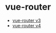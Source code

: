 # vue-router
- [vue-router v3](https://v3.router.vuejs.org/zh/)
- [vue-router v4](https://router.vuejs.org/zh/index.html)

